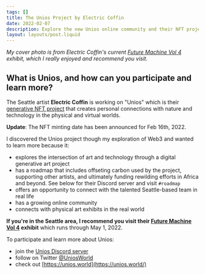 ```yaml
---
tags: []
title: The Unios Project by Electric Coffin
date: 2022-02-07
description: Explore the new Unios online community and their NFT project, which explores the intersection of art and technology. Minting is soon on Feb 16th.
layout: layouts/post.liquid
---
```



<em>My cover photo is from Electric Coffin's current [Future Machine Vol 4](/blog/electric-coffin-future-machine-vol-4-exhibit-seattle/) exhibit, which I really enjoyed and recommend you visit.</em>

## What is Unios, and how can you participate and learn more?

The Seattle artist **Electric Coffin** is working on "Unios" which is their [generative NFT project](https://medium.com/@UniosWorld/unios-a-generative-nft-project-that-creates-personal-connections-with-nature-and-technology-in-the-656baa8b1a85) that creates personal connections with nature and technology in the physical and virtual worlds.

**Update**: The NFT minting date has been announced for Feb 16th, 2022.

I discovered the Unios project though my exploration of Web3 and wanted to learn more because it:

- explores the intersection of art and technology through a digital generative art project
- has a roadmap that includes offseting carbon used by the project, supporting other artists, and ultimately funding rewilding efforts in Africa and beyond. See below for their Discord server and visit `#roadmap`
- offers an opportunity to connect with the talented Seattle-based team in real life
- has a growing online community
- connects with physical art exhibits in the real world

**If you're in the Seattle area, I recommend you visit their [Future Machine Vol 4](/blog/electric-coffin-future-machine-vol-4-exhibit-seattle/) exhibit** which runs through May 1, 2022.

To participate and learn more about Unios:

- join the [Unios Discord server](https://discord.gg/pCsCTJQ6Yf)
- follow on Twitter [@UniosWorld](https://twitter.com/UniosWorld)
- check out [https://unios.world](https://unios.world/)
